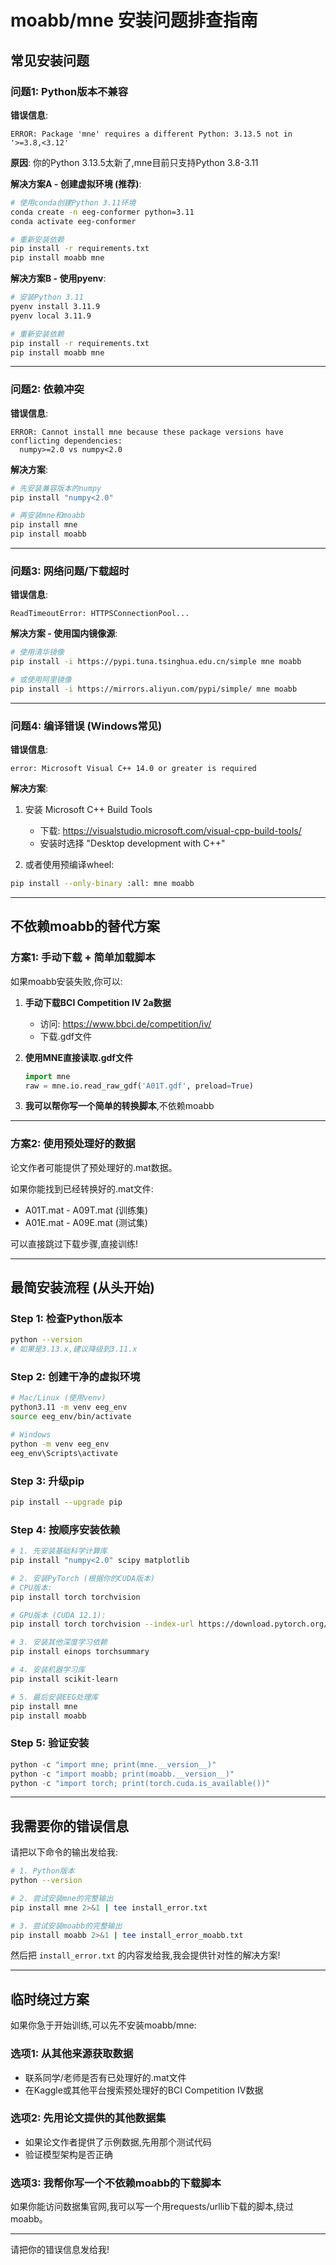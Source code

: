 # moabb/mne 安装问题排查指南

## 常见安装问题

### 问题1: Python版本不兼容

**错误信息**:
```
ERROR: Package 'mne' requires a different Python: 3.13.5 not in '>=3.8,<3.12'
```

**原因**: 你的Python 3.13.5太新了,mne目前只支持Python 3.8-3.11

**解决方案A - 创建虚拟环境 (推荐)**:

```bash
# 使用conda创建Python 3.11环境
conda create -n eeg-conformer python=3.11
conda activate eeg-conformer

# 重新安装依赖
pip install -r requirements.txt
pip install moabb mne
```

**解决方案B - 使用pyenv**:

```bash
# 安装Python 3.11
pyenv install 3.11.9
pyenv local 3.11.9

# 重新安装依赖
pip install -r requirements.txt
pip install moabb mne
```

---

### 问题2: 依赖冲突

**错误信息**:
```
ERROR: Cannot install mne because these package versions have conflicting dependencies:
  numpy>=2.0 vs numpy<2.0
```

**解决方案**:

```bash
# 先安装兼容版本的numpy
pip install "numpy<2.0"

# 再安装mne和moabb
pip install mne
pip install moabb
```

---

### 问题3: 网络问题/下载超时

**错误信息**:
```
ReadTimeoutError: HTTPSConnectionPool...
```

**解决方案 - 使用国内镜像源**:

```bash
# 使用清华镜像
pip install -i https://pypi.tuna.tsinghua.edu.cn/simple mne moabb

# 或使用阿里镜像
pip install -i https://mirrors.aliyun.com/pypi/simple/ mne moabb
```

---

### 问题4: 编译错误 (Windows常见)

**错误信息**:
```
error: Microsoft Visual C++ 14.0 or greater is required
```

**解决方案**:

1. 安装 Microsoft C++ Build Tools
   - 下载: https://visualstudio.microsoft.com/visual-cpp-build-tools/
   - 安装时选择 "Desktop development with C++"

2. 或者使用预编译wheel:
```bash
pip install --only-binary :all: mne moabb
```

---

## 不依赖moabb的替代方案

### 方案1: 手动下载 + 简单加载脚本

如果moabb安装失败,你可以:

1. **手动下载BCI Competition IV 2a数据**
   - 访问: https://www.bbci.de/competition/iv/
   - 下载.gdf文件

2. **使用MNE直接读取.gdf文件**
   ```python
   import mne
   raw = mne.io.read_raw_gdf('A01T.gdf', preload=True)
   ```

3. **我可以帮你写一个简单的转换脚本**,不依赖moabb

---

### 方案2: 使用预处理好的数据

论文作者可能提供了预处理好的.mat数据。

如果你能找到已经转换好的.mat文件:
- A01T.mat - A09T.mat (训练集)
- A01E.mat - A09E.mat (测试集)

可以直接跳过下载步骤,直接训练!

---

## 最简安装流程 (从头开始)

### Step 1: 检查Python版本

```bash
python --version
# 如果是3.13.x,建议降级到3.11.x
```

### Step 2: 创建干净的虚拟环境

```bash
# Mac/Linux (使用venv)
python3.11 -m venv eeg_env
source eeg_env/bin/activate

# Windows
python -m venv eeg_env
eeg_env\Scripts\activate
```

### Step 3: 升级pip

```bash
pip install --upgrade pip
```

### Step 4: 按顺序安装依赖

```bash
# 1. 先安装基础科学计算库
pip install "numpy<2.0" scipy matplotlib

# 2. 安装PyTorch (根据你的CUDA版本)
# CPU版本:
pip install torch torchvision

# GPU版本 (CUDA 12.1):
pip install torch torchvision --index-url https://download.pytorch.org/whl/cu121

# 3. 安装其他深度学习依赖
pip install einops torchsummary

# 4. 安装机器学习库
pip install scikit-learn

# 5. 最后安装EEG处理库
pip install mne
pip install moabb
```

### Step 5: 验证安装

```python
python -c "import mne; print(mne.__version__)"
python -c "import moabb; print(moabb.__version__)"
python -c "import torch; print(torch.cuda.is_available())"
```

---

## 我需要你的错误信息

请把以下命令的输出发给我:

```bash
# 1. Python版本
python --version

# 2. 尝试安装mne的完整输出
pip install mne 2>&1 | tee install_error.txt

# 3. 尝试安装moabb的完整输出
pip install moabb 2>&1 | tee install_error_moabb.txt
```

然后把 `install_error.txt` 的内容发给我,我会提供针对性的解决方案!

---

## 临时绕过方案

如果你急于开始训练,可以先不安装moabb/mne:

### 选项1: 从其他来源获取数据

- 联系同学/老师是否有已处理好的.mat文件
- 在Kaggle或其他平台搜索预处理好的BCI Competition IV数据

### 选项2: 先用论文提供的其他数据集

- 如果论文作者提供了示例数据,先用那个测试代码
- 验证模型架构是否正确

### 选项3: 我帮你写一个不依赖moabb的下载脚本

如果你能访问数据集官网,我可以写一个用requests/urllib下载的脚本,绕过moabb。

---

请把你的错误信息发给我!
